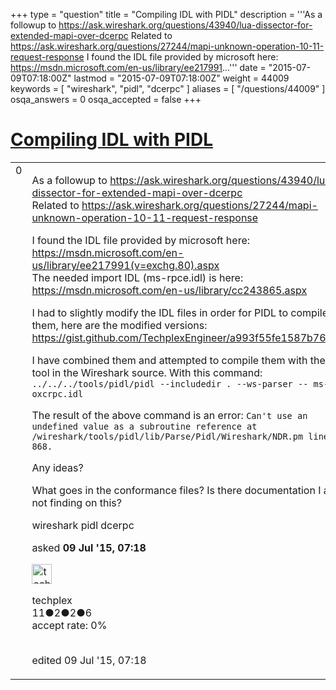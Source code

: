 +++
type = "question"
title = "Compiling IDL with PIDL"
description = '''As a followup to https://ask.wireshark.org/questions/43940/lua-dissector-for-extended-mapi-over-dcerpc Related to https://ask.wireshark.org/questions/27244/mapi-unknown-operation-10-11-request-response I found the IDL file provided by microsoft here: https://msdn.microsoft.com/en-us/library/ee217991...'''
date = "2015-07-09T07:18:00Z"
lastmod = "2015-07-09T07:18:00Z"
weight = 44009
keywords = [ "wireshark", "pidl", "dcerpc" ]
aliases = [ "/questions/44009" ]
osqa_answers = 0
osqa_accepted = false
+++

<div class="headNormal">

# [Compiling IDL with PIDL](/questions/44009/compiling-idl-with-pidl)

</div>

<div id="main-body">

<div id="askform">

<table id="question-table" style="width:100%;"><colgroup><col style="width: 50%" /><col style="width: 50%" /></colgroup><tbody><tr class="odd"><td style="width: 30px; vertical-align: top"><div class="vote-buttons"><div id="post-44009-score" class="post-score" title="current number of votes">0</div><div id="favorite-count" class="favorite-count"></div></div></td><td><div id="item-right"><div class="question-body"><p>As a followup to <a href="https://ask.wireshark.org/questions/43940/lua-dissector-for-extended-mapi-over-dcerpc">https://ask.wireshark.org/questions/43940/lua-dissector-for-extended-mapi-over-dcerpc</a><br />
Related to <a href="https://ask.wireshark.org/questions/27244/mapi-unknown-operation-10-11-request-response">https://ask.wireshark.org/questions/27244/mapi-unknown-operation-10-11-request-response</a></p><p>I found the IDL file provided by microsoft here:<br />
<a href="https://msdn.microsoft.com/en-us/library/ee217991(v=exchg.80).aspx">https://msdn.microsoft.com/en-us/library/ee217991(v=exchg.80).aspx</a><br />
The needed import IDL (ms-rpce.idl) is here:<br />
<a href="https://msdn.microsoft.com/en-us/library/cc243865.aspx">https://msdn.microsoft.com/en-us/library/cc243865.aspx</a></p><p>I had to slightly modify the IDL files in order for PIDL to compile them, here are the modified versions: <a href="https://gist.github.com/TechplexEngineer/a993f55fe1587b7642cd">https://gist.github.com/TechplexEngineer/a993f55fe1587b7642cd</a></p><p>I have combined them and attempted to compile them with the pidl tool in the Wireshark source. With this command:<br />
<code>../../../tools/pidl/pidl --includedir . --ws-parser -- ms-oxcrpc.idl</code></p><p>The result of the above command is an error: <code>Can't use an undefined value as a subroutine reference at /wireshark/tools/pidl/lib/Parse/Pidl/Wireshark/NDR.pm line 868.</code></p><p>Any ideas?</p><p>What goes in the conformance files? Is there documentation I am not finding on this?</p></div><div id="question-tags" class="tags-container tags">wireshark pidl dcerpc</div><div id="question-controls" class="post-controls"></div><div class="post-update-info-container"><div class="post-update-info post-update-info-user"><p>asked <strong>09 Jul '15, 07:18</strong></p><img src="https://secure.gravatar.com/avatar/1eb79f4883fab86171d353463aed2332?s=32&amp;d=identicon&amp;r=g" class="gravatar" width="32" height="32" alt="techplex&#39;s gravatar image" /><p>techplex<br />
<span class="score" title="11 reputation points">11</span><span title="2 badges"><span class="badge1">●</span><span class="badgecount">2</span></span><span title="2 badges"><span class="silver">●</span><span class="badgecount">2</span></span><span title="6 badges"><span class="bronze">●</span><span class="badgecount">6</span></span><br />
<span class="accept_rate" title="Rate of the user&#39;s accepted answers">accept rate:</span> <span title="techplex has no accepted answers">0%</span> </br></br></p></div><div class="post-update-info post-update-info-edited"><p>edited 09 Jul '15, 07:18</p></div></div><div id="comments-container-44009" class="comments-container"></div><div id="comment-tools-44009" class="comment-tools"></div><div class="clear"></div><div id="comment-44009-form-container" class="comment-form-container"></div><div class="clear"></div></div></td></tr></tbody></table>

</div>

</div>

